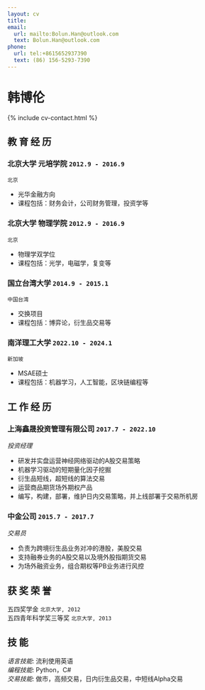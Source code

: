```yaml
---
layout: cv
title: 
email:
  url: mailto:Bolun.Han@outlook.com
  text: Bolun.Han@outlook.com
phone:
  url: tel:+8615652937390
  text: (86) 156-5293-7390
---
```


# 韩博伦

<!--
include contact information from the front matter
Supported arguments:
    - homepage: url, text
    - phone
    - email
-->

{% include cv-contact.html %}

## 教 育 经 历

### **北京大学 元培学院** `2012.9 - 2016.9`

```
北京
```

- 光华金融方向
- 课程包括：财务会计，公司财务管理，投资学等

### **北京大学 物理学院** `2012.9 - 2016.9`

```
北京
```

- 物理学双学位
- 课程包括：光学，电磁学，复变等

### **国立台湾大学** `2014.9 - 2015.1`

```
中国台湾
```

- 交换项目
- 课程包括：博弈论，衍生品交易等

### **南洋理工大学** `2022.10 - 2024.1`

```
新加坡
```

- MSAE硕士
- 课程包括：机器学习，人工智能，区块链编程等

## 工 作 经 历

### **上海鑫晟投资管理有限公司** `2017.7 - 2022.10`

_投资经理_<br>
* 研发并实盘运营神经网络驱动的A股交易策略
* 机器学习驱动的短期量化因子挖掘
* 衍生品短线，超短线的算法交易
* 运营商品期货场外期权产品
* 编写，构建，部署，维护日内交易策略，并上线部署于交易所机房

### **中金公司** `2015.7 - 2017.7`

_交易员_<br>
* 负责为跨境衍生品业务对冲的港股，美股交易
* 支持融券业务的A股交易以及境外股指期货交易
* 为场外融资业务，组合期权等PB业务进行风控

## 获 奖 荣 誉

五四奖学金 `北京大学, 2012` <br>
五四青年科学奖三等奖 `北京大学, 2013` <br>

## 技 能

_语言技能_: 流利使用英语 <br>
_编程技能_: Python，C# <br>
_交易技能_: 做市，高频交易，日内衍生品交易，中短线Alpha交易 <br>

<!-- ### Footer

Last updated: May.2023 -->
